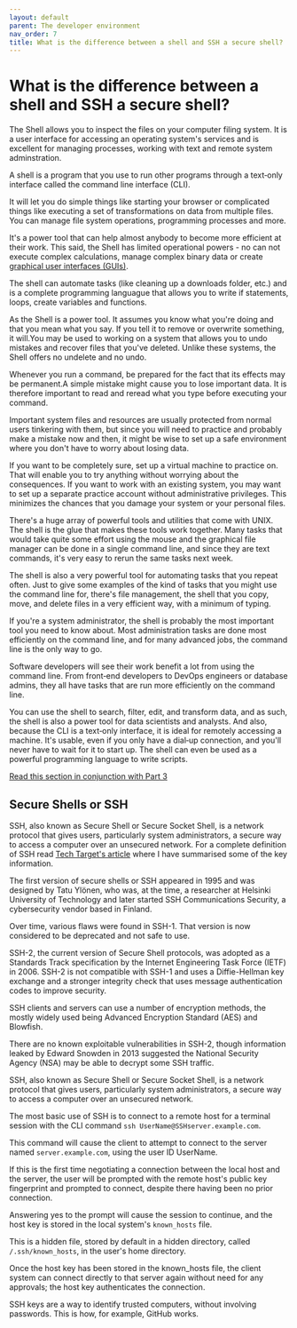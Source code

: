 ```yaml
---
layout: default
parent: The developer environment
nav_order: 7
title: What is the difference between a shell and SSH a secure shell?
---
```


#  What is the difference between a shell and SSH a secure shell?

The Shell allows you to inspect the files on your computer filing system. It is a user interface for accessing an operating system's services and is excellent for managing processes, working with text and remote system adminstration.

A shell is a program that you use to run other programs through a text‑only interface called the command line interface (CLI).

It will let you do simple things like starting your browser or complicated things like executing a set of transformations on data from multiple files. You can manage file system operations, programming processes and more.

It's a power tool that can help almost anybody to become more efficient at their work. This said, the Shell has limited operational powers - no can not execute complex calculations, manage complex binary data or create [graphical user interfaces (GUIs)](https://www.computerhope.com/jargon/g/gui.htm).

The shell can automate tasks (like cleaning up a downloads folder, etc.) and is a complete programming languague that allows you to write if statements, loops, create variables and functions.

As the Shell is a power tool. It assumes you know what you're doing and that you mean what you say. If you tell it to remove or overwrite something, it will.You may be used to working on a system that allows you to undo mistakes and recover files that you've deleted. Unlike these systems, the Shell offers no undelete and no undo.

Whenever you run a command, be prepared for the fact that its effects may be permanent.A simple mistake might cause you to lose important data. It is therefore important to read and reread what you type before executing your command.

Important system files and resources are usually protected from normal users tinkering with them, but since you will need to practice and probably make a mistake now and then, it might be wise to set up a safe environment where you don't have to worry about losing data.

If you want to be completely sure, set up a virtual machine to practice on. That will enable you to try anything without worrying about the consequences. If you want to work with an existing system, you may want to set up a separate practice account without administrative privileges. This minimizes the chances that you damage your system or your personal files.

There's a huge array of powerful tools and utilities that come with UNIX. The shell is the glue that makes these tools work together. Many tasks that would take quite some effort using the mouse and the graphical file manager can be done in a single command line, and since they are text commands, it's very easy to rerun the same tasks next week.

The shell is also a very powerful tool for automating tasks that you repeat often. Just to give some examples of the kind of tasks that you might use the command line for, there's file management, the shell that you copy, move, and delete files in a very efficient way, with a minimum of typing.

If you're a system administrator, the shell is probably the most important tool you need to know about. Most administration tasks are done most efficiently on the command line, and for many advanced jobs, the command line is the only way to go.

Software developers will see their work benefit a lot from using the command line. From front‑end developers to DevOps engineers or database admins, they all have tasks that are run more efficiently on the command line.

You can use the shell to search, filter, edit, and transform data, and as such, the shell is also a power tool for data scientists and analysts. And also, because the CLI is a text‑only interface, it is ideal for remotely accessing a machine. It's usable, even if you only have a dial‑up connection, and you'll never have to wait for it to start up. The shell can even be used as a powerful programming language to write scripts.

[Read this section in conjunction with Part 3](https://sumisastri.github.io/dev-blogs/dev-environment/part3-computer-shells/)


## Secure Shells or SSH

SSH, also known as Secure Shell or Secure Socket Shell, is a network protocol that gives users, particularly system administrators, a secure way to access a computer over an unsecured network.
For a complete definition of SSH read [Tech Target's article](https://www.techtarget.com/searchsecurity/definition/Secure-Shell) where I have summarised some of the key information.

The first version of secure shells or SSH appeared in 1995 and was designed by Tatu Ylönen, who was, at the time, a researcher at Helsinki University of Technology and later started SSH Communications Security, a cybersecurity vendor based in Finland.

Over time, various flaws were found in SSH-1. That version is now considered to be deprecated and not safe to use.

SSH-2, the current version of Secure Shell protocols, was adopted as a Standards Track specification by the Internet Engineering Task Force (IETF) in 2006. SSH-2 is not compatible with SSH-1 and uses a Diffie-Hellman key exchange and a stronger integrity check that uses message authentication codes to improve security.

SSH clients and servers can use a number of encryption methods, the mostly widely used being Advanced Encryption Standard (AES) and Blowfish.

There are no known exploitable vulnerabilities in SSH-2, though information leaked by Edward Snowden in 2013 suggested the National Security Agency (NSA) may be able to decrypt some SSH traffic.

SSH, also known as Secure Shell or Secure Socket Shell, is a network protocol that gives users, particularly system administrators, a secure way to access a computer over an unsecured network.

The most basic use of SSH is to connect to a remote host for a terminal session with the CLI command `ssh UserName@SSHserver.example.com`.

This command will cause the client to attempt to connect to the server named `server.example.com`, using the user ID UserName.

If this is the first time negotiating a connection between the local host and the server, the user will be prompted with the remote host's public key fingerprint and prompted to connect, despite there having been no prior connection.

Answering yes to the prompt will cause the session to continue, and the host key is stored in the local system's `known_hosts` file.

This is a hidden file, stored by default in a hidden directory, called `/.ssh/known_hosts`, in the user's home directory.

Once the host key has been stored in the known_hosts file, the client system can connect directly to that server again without need for any approvals; the host key authenticates the connection.

SSH keys are a way to identify trusted computers, without involving passwords. This is how, for example, GitHub works.
